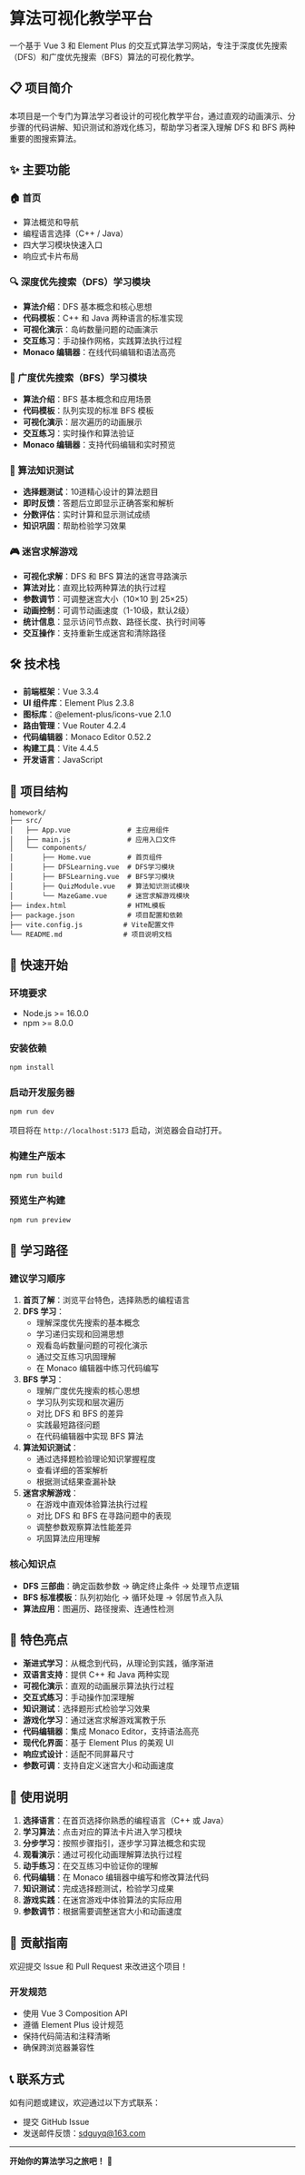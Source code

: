 # 算法可视化教学平台

一个基于 Vue 3 和 Element Plus 的交互式算法学习网站，专注于深度优先搜索（DFS）和广度优先搜索（BFS）算法的可视化教学。

## 📋 项目简介

本项目是一个专门为算法学习者设计的可视化教学平台，通过直观的动画演示、分步骤的代码讲解、知识测试和游戏化练习，帮助学习者深入理解 DFS 和 BFS 两种重要的图搜索算法。

## ✨ 主要功能

### 🏠 首页
- 算法概览和导航
- 编程语言选择（C++ / Java）
- 四大学习模块快速入口
- 响应式卡片布局

### 🔍 深度优先搜索（DFS）学习模块
- **算法介绍**：DFS 基本概念和核心思想
- **代码模板**：C++ 和 Java 两种语言的标准实现
- **可视化演示**：岛屿数量问题的动画演示
- **交互练习**：手动操作网格，实践算法执行过程
- **Monaco 编辑器**：在线代码编辑和语法高亮

### 🌊 广度优先搜索（BFS）学习模块
- **算法介绍**：BFS 基本概念和应用场景
- **代码模板**：队列实现的标准 BFS 模板
- **可视化演示**：层次遍历的动画展示
- **交互练习**：实时操作和算法验证
- **Monaco 编辑器**：支持代码编辑和实时预览

### 📝 算法知识测试
- **选择题测试**：10道精心设计的算法题目
- **即时反馈**：答题后立即显示正确答案和解析
- **分数评估**：实时计算和显示测试成绩
- **知识巩固**：帮助检验学习效果

### 🎮 迷宫求解游戏
- **可视化求解**：DFS 和 BFS 算法的迷宫寻路演示
- **算法对比**：直观比较两种算法的执行过程
- **参数调节**：可调整迷宫大小（10×10 到 25×25）
- **动画控制**：可调节动画速度（1-10级，默认2级）
- **统计信息**：显示访问节点数、路径长度、执行时间等
- **交互操作**：支持重新生成迷宫和清除路径

## 🛠️ 技术栈

- **前端框架**：Vue 3.3.4
- **UI 组件库**：Element Plus 2.3.8
- **图标库**：@element-plus/icons-vue 2.1.0
- **路由管理**：Vue Router 4.2.4
- **代码编辑器**：Monaco Editor 0.52.2
- **构建工具**：Vite 4.4.5
- **开发语言**：JavaScript

## 📁 项目结构

```
homework/
├── src/
│   ├── App.vue              # 主应用组件
│   ├── main.js              # 应用入口文件
│   └── components/
│       ├── Home.vue         # 首页组件
│       ├── DFSLearning.vue  # DFS学习模块
│       ├── BFSLearning.vue  # BFS学习模块
│       ├── QuizModule.vue   # 算法知识测试模块
│       └── MazeGame.vue     # 迷宫求解游戏模块
├── index.html               # HTML模板
├── package.json             # 项目配置和依赖
├── vite.config.js          # Vite配置文件
└── README.md               # 项目说明文档
```

## 🚀 快速开始

### 环境要求
- Node.js >= 16.0.0
- npm >= 8.0.0

### 安装依赖
```bash
npm install
```

### 启动开发服务器
```bash
npm run dev
```

项目将在 `http://localhost:5173` 启动，浏览器会自动打开。

### 构建生产版本
```bash
npm run build
```

### 预览生产构建
```bash
npm run preview
```

## 🎯 学习路径

### 建议学习顺序
1. **首页了解**：浏览平台特色，选择熟悉的编程语言
2. **DFS 学习**：
   - 理解深度优先搜索的基本概念
   - 学习递归实现和回溯思想
   - 观看岛屿数量问题的可视化演示
   - 通过交互练习巩固理解
   - 在 Monaco 编辑器中练习代码编写
3. **BFS 学习**：
   - 理解广度优先搜索的核心思想
   - 学习队列实现和层次遍历
   - 对比 DFS 和 BFS 的差异
   - 实践最短路径问题
   - 在代码编辑器中实现 BFS 算法
4. **算法知识测试**：
   - 通过选择题检验理论知识掌握程度
   - 查看详细的答案解析
   - 根据测试结果查漏补缺
5. **迷宫求解游戏**：
   - 在游戏中直观体验算法执行过程
   - 对比 DFS 和 BFS 在寻路问题中的表现
   - 调整参数观察算法性能差异
   - 巩固算法应用理解

### 核心知识点
- **DFS 三部曲**：确定函数参数 → 确定终止条件 → 处理节点逻辑
- **BFS 标准模板**：队列初始化 → 循环处理 → 邻居节点入队
- **算法应用**：图遍历、路径搜索、连通性检测

## 🌟 特色亮点

- **渐进式学习**：从概念到代码，从理论到实践，循序渐进
- **双语言支持**：提供 C++ 和 Java 两种实现
- **可视化演示**：直观的动画展示算法执行过程
- **交互式练习**：手动操作加深理解
- **知识测试**：选择题形式检验学习效果
- **游戏化学习**：通过迷宫求解游戏寓教于乐
- **代码编辑器**：集成 Monaco Editor，支持语法高亮
- **现代化界面**：基于 Element Plus 的美观 UI
- **响应式设计**：适配不同屏幕尺寸
- **参数可调**：支持自定义迷宫大小和动画速度

## 📝 使用说明

1. **选择语言**：在首页选择你熟悉的编程语言（C++ 或 Java）
2. **学习算法**：点击对应的算法卡片进入学习模块
3. **分步学习**：按照步骤指引，逐步学习算法概念和实现
4. **观看演示**：通过可视化动画理解算法执行过程
5. **动手练习**：在交互练习中验证你的理解
6. **代码编辑**：在 Monaco 编辑器中编写和修改算法代码
7. **知识测试**：完成选择题测试，检验学习成果
8. **游戏实践**：在迷宫游戏中体验算法的实际应用
9. **参数调节**：根据需要调整迷宫大小和动画速度

## 🤝 贡献指南

欢迎提交 Issue 和 Pull Request 来改进这个项目！

### 开发规范
- 使用 Vue 3 Composition API
- 遵循 Element Plus 设计规范
- 保持代码简洁和注释清晰
- 确保跨浏览器兼容性


## 📞 联系方式

如有问题或建议，欢迎通过以下方式联系：
- 提交 GitHub Issue
- 发送邮件反馈：sdguyq@163.com

---

**开始你的算法学习之旅吧！** 🚀